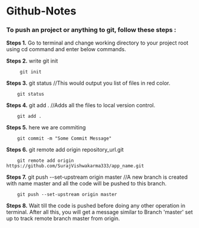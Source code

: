 # Github-Notes 

### To push an project or anything to git, follow these steps :

**Steps 1.** Go to terminal and change working directory to your project root using cd command and enter below commands.

**Steps 2.** write git init

         git init


**Steps 3.** git status  //This would output you list of files in red color.

        git status


**Steps 4.** git add .   //Adds all the files to local version control.
 
        git add . 


**Steps 5.** here we are commiting
        
        git commit -m "Some Commit Message"


**Steps 6.** git remote add origin repository_url.git 
 
        git remote add origin https://github.com/SurajVishwakarma333/app_name.git


**Steps 7.** git push --set-upstream origin master   //A new branch is created with name master and all the code will be pushed to this branch.
     
        git push --set-upstream origin master


**Steps 8.**  Wait till the code is pushed before doing any other operation in terminal.
After all this, you will get a message similar to Branch 'master' set up to track remote branch master from origin.
